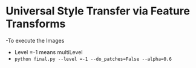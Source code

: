 
# Universal Style Transfer via Feature Transforms

-To execute the Images 
  - Level =-1 means multiLevel 
   - `python final.py --level =-1 --do_patches=False --alpha=0.6`
